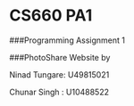 # CS660 PA1
###Programming Assignment 1

###PhotoShare Website by

Ninad Tungare: U49815021

Chunar Singh : U10488522